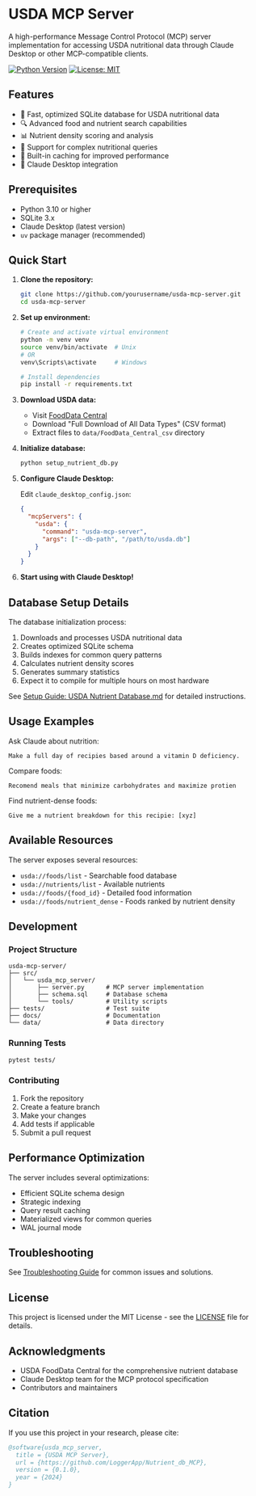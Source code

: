 # USDA MCP Server

A high-performance Message Control Protocol (MCP) server implementation for accessing USDA nutritional data through Claude Desktop or other MCP-compatible clients.

[![Python Version](https://img.shields.io/badge/python-3.10%2B-blue.svg)](https://www.python.org/downloads/)
[![License: MIT](https://img.shields.io/badge/License-MIT-yellow.svg)](https://opensource.org/licenses/MIT)

## Features

- 🚀 Fast, optimized SQLite database for USDA nutritional data
- 🔍 Advanced food and nutrient search capabilities
- 📊 Nutrient density scoring and analysis
- 💪 Support for complex nutritional queries
- 🔄 Built-in caching for improved performance
- 📱 Claude Desktop integration

## Prerequisites

- Python 3.10 or higher
- SQLite 3.x
- Claude Desktop (latest version)
- `uv` package manager (recommended)

## Quick Start

1. **Clone the repository:**
   ```bash
   git clone https://github.com/yourusername/usda-mcp-server.git
   cd usda-mcp-server
   ```

2. **Set up environment:**
   ```bash
   # Create and activate virtual environment
   python -m venv venv
   source venv/bin/activate  # Unix
   # OR
   venv\Scripts\activate     # Windows
   
   # Install dependencies
   pip install -r requirements.txt
   ```

3. **Download USDA data:**
   - Visit [FoodData Central](https://fdc.nal.usda.gov/download-datasets.html)
   - Download "Full Download of All Data Types" (CSV format)
   - Extract files to `data/FoodData_Central_csv` directory

4. **Initialize database:**
   ```bash
   python setup_nutrient_db.py
   ```

5. **Configure Claude Desktop:**
   
   Edit `claude_desktop_config.json`:
   ```json
   {
     "mcpServers": {
       "usda": {
         "command": "usda-mcp-server",
         "args": ["--db-path", "/path/to/usda.db"]
       }
     }
   }
   ```

6. **Start using with Claude Desktop!**

## Database Setup Details

The database initialization process:

1. Downloads and processes USDA nutritional data
2. Creates optimized SQLite schema
3. Builds indexes for common query patterns
4. Calculates nutrient density scores
5. Generates summary statistics
6. Expect it to compile for multiple hours on most hardware

See [Setup Guide: USDA Nutrient Database.md](docs/Setup%20Guide:%20USDA%20Nutrient%20Database.md) for detailed instructions.

## Usage Examples

Ask Claude about nutrition:

```
Make a full day of recipies based around a vitamin D deficiency.
```

Compare foods:
```
Recomend meals that minimize carbohydrates and maximize protien
```

Find nutrient-dense foods:
```
Give me a nutrient breakdown for this recipie: [xyz]
```

## Available Resources

The server exposes several resources:

- `usda://foods/list` - Searchable food database
- `usda://nutrients/list` - Available nutrients
- `usda://foods/{food_id}` - Detailed food information
- `usda://foods/nutrient_dense` - Foods ranked by nutrient density

## Development

### Project Structure

```
usda-mcp-server/
├── src/
│   └── usda_mcp_server/
│       ├── server.py      # MCP server implementation
│       ├── schema.sql     # Database schema
│       └── tools/         # Utility scripts
├── tests/                 # Test suite
├── docs/                  # Documentation
└── data/                  # Data directory
```

### Running Tests

```bash
pytest tests/
```

### Contributing

1. Fork the repository
2. Create a feature branch
3. Make your changes
4. Add tests if applicable
5. Submit a pull request

## Performance Optimization

The server includes several optimizations:

- Efficient SQLite schema design
- Strategic indexing
- Query result caching
- Materialized views for common queries
- WAL journal mode

## Troubleshooting

See [Troubleshooting Guide](docs/troubleshooting.md) for common issues and solutions.

## License

This project is licensed under the MIT License - see the [LICENSE](LICENSE) file for details.

## Acknowledgments

- USDA FoodData Central for the comprehensive nutrient database
- Claude Desktop team for the MCP protocol specification
- Contributors and maintainers

## Citation

If you use this project in your research, please cite:

```bibtex
@software{usda_mcp_server,
  title = {USDA MCP Server},
  url = {https://github.com/LoggerApp/Nutrient_db_MCP},
  version = {0.1.0},
  year = {2024}
}
```
